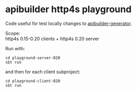 # apibuilder http4s playground

Code useful for test locally changes to [apibuilder-generator](https://github.com/apicollective/apibuilder-generator).

Scope:  
http4s 0.15-0.20 clients + http4s 0.20 server

Run with:

```
cd playground-server-020
sbt run
```

and then for each client subproject:
```
cd playground-client-020
sbt run
```
